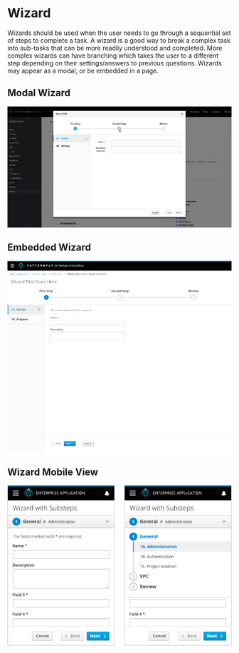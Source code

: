 # Wizard

Wizards should be used when the user needs to go through a sequential set of steps to complete a task. A wizard is a good way to break a complex task into sub-tasks that can be more readily understood and completed. More complex wizards can have branching which takes the user to a different step depending on their settings/answers to previous questions. Wizards may appear as a modal, or be embedded in a page.

## Modal Wizard
![Wizard example image](img/wizard-flow-example.png)

## Embedded Wizard
![Embedded wizard example](img/embedded-wizard.png)

## Wizard Mobile View
![Responsive wizard example](img/responsive-wizard.png)
